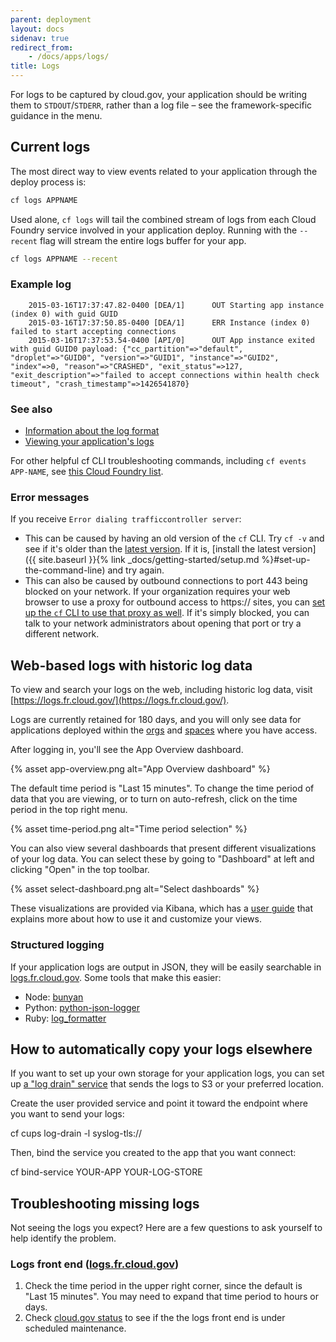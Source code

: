 ```yaml
---
parent: deployment
layout: docs
sidenav: true
redirect_from: 
    - /docs/apps/logs/
title: Logs
---
```


For logs to be captured by cloud.gov, your application should be writing them to `STDOUT`/`STDERR`, rather than a log file – see the framework-specific guidance in the menu.

## Current logs

The most direct way to view events related to your application through the deploy process is:

```sh
cf logs APPNAME
```

Used alone, `cf logs` will tail the combined stream of logs from each Cloud Foundry service involved in your application deploy. Running with the `--recent` flag will stream the entire logs buffer for your app.

```sh
cf logs APPNAME --recent
```

### Example log

```
  	2015-03-16T17:37:47.82-0400 [DEA/1]      OUT Starting app instance (index 0) with guid GUID
  	2015-03-16T17:37:50.85-0400 [DEA/1]      ERR Instance (index 0) failed to start accepting connections
  	2015-03-16T17:37:53.54-0400 [API/0]      OUT App instance exited with guid GUID0 payload: {"cc_partition"=>"default", "droplet"=>"GUID0", "version"=>"GUID1", "instance"=>"GUID2", "index"=>0, "reason"=>"CRASHED", "exit_status"=>127, "exit_description"=>"failed to accept connections within health check timeout", "crash_timestamp"=>1426541870}
```

### See also

* [Information about the log format](https://docs.cloudfoundry.org/devguide/deploy-apps/streaming-logs.html)
* [Viewing your application's logs](https://docs.cloudfoundry.org/devguide/deploy-apps/streaming-logs.html#view)

For other helpful cf CLI troubleshooting commands, including `cf events APP-NAME`, see [this Cloud Foundry list](https://docs.cloudfoundry.org/devguide/deploy-apps/troubleshoot-app-health.html#cf-commands).

### Error messages

If you receive `Error dialing trafficcontroller server`:

* This can be caused by having an old version of the `cf` CLI. Try `cf -v` and see if it's older than the [latest version](https://github.com/cloudfoundry/cli/releases). If it is, [install the latest version]({{ site.baseurl }}{% link _docs/getting-started/setup.md %}#set-up-the-command-line) and try again.
* This can also be caused by outbound connections to port 443 being blocked on your network. If your organization requires your web browser to use a proxy for outbound access to https:// sites, you can [set up the `cf` CLI to use that proxy as well](https://docs.cloudfoundry.org/cf-cli/http-proxy.html). If it's simply blocked, you can talk to your network administrators about opening that port or try a different network.

## Web-based logs with historic log data

To view and search your logs on the web, including historic log data, visit [https://logs.fr.cloud.gov/](https://logs.fr.cloud.gov/).

Logs are currently retained for 180 days, and you will only see data for applications deployed within the [orgs](http://docs.cloudfoundry.org/concepts/roles.html#orgs) and [spaces](http://docs.cloudfoundry.org/concepts/roles.html#spaces) where you have access.

After logging in, you'll see the App Overview dashboard.

{% asset app-overview.png alt="App Overview dashboard" %}

The default time period is "Last 15 minutes". To change the time period of data that you are viewing, or to turn on auto-refresh, click on the time period in the top right menu.

{% asset time-period.png alt="Time period selection" %}

You can also view several dashboards that present different visualizations of your log data. You can select these by going to "Dashboard" at left and clicking "Open" in the top toolbar.


{% asset select-dashboard.png alt="Select dashboards" %}

These visualizations are provided via Kibana, which has a [user guide](https://www.elastic.co/guide/en/kibana/current/index.html) that explains more about how to use it and customize your views.

### Structured logging

If your application logs are output in JSON, they will be easily searchable in [logs.fr.cloud.gov](https://logs.fr.cloud.gov/). Some tools that make this easier:

- Node: [bunyan](https://www.npmjs.com/package/bunyan)
- Python: [python-json-logger](https://github.com/madzak/python-json-logger)
- Ruby: [log_formatter](https://rubygems.org/gems/log_formatter/)

## How to automatically copy your logs elsewhere

If you want to set up your own storage for your application logs, you can set up [a "log drain" service](https://docs.cloudfoundry.org/devguide/services/log-management.html) that sends the logs to S3 or your preferred location.

Create the user provided service and point it toward the endpoint where you want to send your logs: 

  cf cups log-drain -l syslog-tls://<your-log-drain-service-endpont>
  
Then, bind the service you created to the app that you want connect:

  cf bind-service YOUR-APP YOUR-LOG-STORE

## Troubleshooting missing logs

Not seeing the logs you expect? Here are a few questions to ask yourself to help identify the problem.

### Logs front end ([logs.fr.cloud.gov](https://logs.fr.cloud.gov))

1. Check the time period in the upper right corner, since the default is "Last 15 minutes". You may need to expand that time period to hours or days.
1. Check [cloud.gov status](https://cloudgov.statuspage.io/) to see if the the logs front end is under scheduled maintenance.
